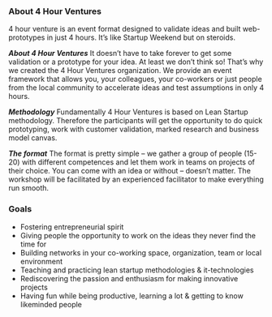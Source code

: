 ### About 4 Hour Ventures

4 hour venture is an event format designed to validate ideas and built web-prototypes in just 4 hours. It’s like Startup Weekend but on steroids. 

***About 4 Hour Ventures***
It doesn’t have to take forever to get some validation or a prototype for your idea. At least we don’t think so! That’s why we created the 4 Hour Ventures organization. We provide an event framework that allows you, your colleagues, your co-workers or just people from the local community to accelerate ideas and test assumptions in only 4 hours.

***Methodology***
Fundamentally 4 Hour Ventures is based on Lean Startup methodology. Therefore the participants will get the opportunity to do quick prototyping, work with customer validation, marked research and business model canvas.

***The format***
The format is pretty simple – we gather a group of people (15-20) with different competences and let them work in teams on projects of their choice. You can come with an idea or without – doesn’t matter. The workshop will be facilitated by an experienced facilitator to make everything run smooth.

### Goals

- Fostering entrepreneurial spirit
- Giving people the opportunity to work on the ideas they never find the time for
- Building networks in your co-working space, organization, team or local environment
- Teaching and practicing lean startup methodologies & it-technologies
- Rediscovering the passion and enthusiasm for making innovative projects
- Having fun while being productive, learning a lot & getting to know likeminded people
